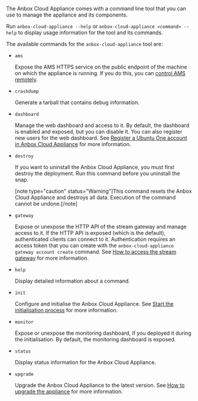 The Anbox Cloud Appliance comes with a command line tool that you can use to manage the appliance and its components.

Run `anbox-cloud-appliance --help` or `anbox-cloud-appliance <command> --help` to display usage information for the tool and its commands.

The available commands for the `anbox-cloud-appliance` tool are:

- `ams`

  Expose the AMS HTTPS service on the public endpoint of the machine on which the appliance is running. If you do this, you can [control AMS remotely](https://discourse.ubuntu.com/t/managing-ams-access/17774).
- `crashdump`

  Generate a tarball that contains debug information.
- `dashboard`

  Manage the web dashboard and access to it. By default, the dashboard is enabled and exposed, but you can disable it. You can also register new users for the web dashboard. See [Register a Ubuntu One account in Anbox Cloud Appliance](https://discourse.ubuntu.com/t/web-dashboard/20871#dashboard-access-appliance) for more information.
- `destroy`

  If you want to uninstall the Anbox Cloud Appliance, you must first destroy the deployment. Run this command before you uninstall the snap.

  [note type="caution" status="Warning"]This command resets the Anbox Cloud Appliance and destroys all data. Execution of the command cannot be undone.[/note]
- `gateway`

  Expose or unexpose the HTTP API of the stream gateway and manage access to it. If the HTTP API is exposed (which is the default), authenticated clients can connect to it. Authentication requires an access token that you can create with the `anbox-cloud-appliance gateway account create` command. See [How to access the stream gateway](https://discourse.ubuntu.com/t/managing-stream-gateway-access/17784) for more information.
- `help`

  Display detailed information about a command.
- `init`

  Configure and initialise the Anbox Cloud Appliance. See [Start the initialisation process](https://discourse.ubuntu.com/t/install-appliance/22681#start-initialise) for more information.
- `monitor`

  Expose or unexpose the monitoring dashboard, if you deployed it during the initialisation. By default, the monitoring dashboard is exposed.
- `status`

  Display status information for the Anbox Cloud Appliance.
- `upgrade`

  Upgrade the Anbox Cloud Appliance to the latest version. See [How to upgrade the appliance](https://discourse.ubuntu.com/t/upgrade-anbox-cloud-appliance/24186) for more information.
